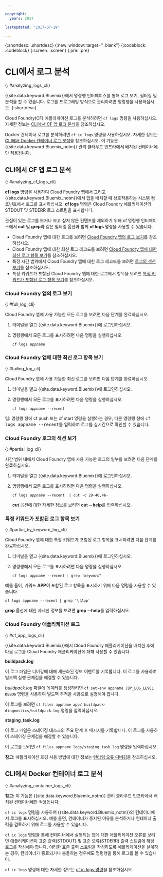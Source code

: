 ```yaml
---

copyright:
  years: 2017

lastupdated: "2017-07-19"

---
```



{:shortdesc: .shortdesc}
{:new_window: target="_blank"}
{:codeblock: .codeblock}
{:screen: .screen}
{:pre: .pre}


# CLI에서 로그 분석
{: #analyzing_logs_cli}

{{site.data.keyword.Bluemix}}에서 명령행 인터페이스를 통해 로그 보기, 필터링 및 분석을 할 수 있습니다. 로그를 프로그래밍 방식으로 관리하려면 명령행을 사용하십시오.
{:shortdesc}

Cloud Foundry(CF) 애플리케이션 로그를 분석하려면 `cf logs` 명령을 사용하십시오.
자세한 정보는 [CLI에서 CF 앱 로그 분석](logging_view_cli.html#analyzing_cf_logs_cli)을 참조하십시오.

Docker 컨테이너 로그를 분석하려면 `cf ic logs` 명령을 사용하십시오.
자세한 정보는 [CLI에서 Docker 컨테이너 로그 분석](logging_view_cli.html#analyzing_container_logs_cli)을 참조하십시오. 이 기능은 {{site.data.keyword.Bluemix_notm}} 관리 클라우드 인프라에서 배치된 컨테이너에만 적용됩니다.


## CLI에서 CF 앱 로그 분석
{: #analyzing_cf_logs_cli}

**cf logs** 명령을 사용하여 Cloud Foundry 앱에서 그리고 {{site.data.keyword.Bluemix_notm}}에서 앱을 배치할 때 상호작용하는 시스템 컴포넌트에서 로그를 표시하십시오. **cf logs** 명령은 Cloud Foundry 애플리케이션의 STDOUT 및 STDERR 로그 스트림을 표시합니다.

관심이 있는 로그를 보거나 보고 싶지 않은 컨텐츠를 제외하기 위해 cf 명령행 인터페이스에서 **cut** 및 **grep**과 같은 필터링 옵션과 함께 **cf logs** 명령을 사용할 수 있습니다.

* Cloud Foundry 앱에 대한 로그를 보려면 [Cloud Foundry 앱의 로그 보기](logging_view_cli.html#full_log_cli)를 참조하십시오.
* Cloud Foundry 앱에 대한 최신 로그 레코드를 보려면 [Cloud Foundry 앱에 대한 최신 로그 항목 보기](logging_view_cli.html#tailing_log_cli)를 참조하십시오.
* 특정 시간 범위에서 Cloud Foundry 앱에 대한 로그 레코드를 보려면 [로그의 섹션 보기](logging_view_cli.html#partial_log_cli)를 참조하십시오.
* 특정 키워드가 포함된 Cloud Foundry 앱에 대한 로그에서 항목을 보려면 [특정 키워드가 포함된 로그 항목 보기](logging_view_cli.html#partial_by_keyword_log_cli)를 참조하십시오.


### Cloud Foundry 앱의 로그 보기
{: #full_log_cli}

Cloud Foundry 앱에 사용 가능한 모든 로그를 보려면 다음 단계를 완료하십시오.

1. 터미널을 열고 {{site.data.keyword.Bluemix}}에 로그인하십시오.

2. 명령행에서 모든 로그를 표시하려면 다음 명령을 실행하십시오.

   <pre class="pre screen"><code>cf logs <var class="keyword varname">appname</var></code></pre>
   
   
### Cloud Foundry 앱에 대한 최신 로그 항목 보기
{: #tailing_log_cli}

Cloud Foundry 앱에 사용 가능한 최신 로그를 보려면 다음 단계를 완료하십시오.

1. 터미널을 열고 {{site.data.keyword.Bluemix}}에 로그인하십시오.

2. 명령행에서 모든 로그를 표시하려면 다음 명령을 실행하십시오.

     <pre class="pre screen"><code>cf logs <var class="keyword varname">appname</var> --recent</code></pre>

<div class="note tip"><span class="tiptitle">팁:</span> 명령행 창에 <span class="keyword cmdname">cf push</span> 또는 <span class="keyword cmdname">cf start</span> 명령을 실행하는 경우, 다른 명령행 창에 <samp class="ph codeph">cf logs appname --recent</samp>를 입력하여
로그를 실시간으로 확인할 수 있습니다. </div>


### Cloud Foundry 로그의 섹션 보기
{: #partial_log_cli}

시간 범위 내에서 Cloud Foundry 앱에 사용 가능한 로그의 일부를 보려면 다음 단계를 완료하십시오.

1. 터미널을 열고 {{site.data.keyword.Bluemix}}에 로그인하십시오.

2. 명령행에서 모든 로그를 표시하려면 다음 명령을 실행하십시오.

    <pre class="pre screen"><code>cf logs <var class="keyword varname">appname</var> --recent  | cut -c 29-40,46-</code></pre>
    
    **cut** 옵션에 대한 자세한 정보를 보려면 **cut --help**를 입력하십시오.


### 특정 키워드가 포함된 로그 항목 보기
{: #partial_by_keyword_log_cli}

Cloud Foundry 앱에 대한 특정 키워드가 포함된 로그 항목을 표시하려면 다음 단계를 완료하십시오.

1. 터미널을 열고 {{site.data.keyword.Bluemix}}에 로그인하십시오.

2. 명령행에서 모든 로그를 표시하려면 다음 명령을 실행하십시오.

    <pre class="pre screen"><code>cf logs <var class="keyword varname">appname</var> --recent | grep '<var class="keyword varname">keyword</var>'</code></pre>
    

예를 들어, 키워드 **APP**이 포함된 로그 항목을 표시하기 위해 다음 명령을 사용할 수 있습니다.

<pre class="pre screen"><code>cf logs appname --recent | grep '\[App'</code></pre>

**grep** 옵션에 대한 자세한 정보를 보려면 **grep --help**를 입력하십시오. 


### Cloud Foundry 애플리케이션 로그
{: #cf_app_logs_cli}

{{site.data.keyword.Bluemix}}에서 Cloud Foundry 애플리케이션을 배치한 후에 다음 로그를 Cloud Foundry 애플리케이션에 대해 사용할 수 있습니다. 

**buildpack.log**

이 로그 파일은 디버깅에 대해 세분화된 정보 이벤트를 기록합니다. 이 로그를 사용하여 빌드팩 실행 문제점을 해결할 수 있습니다. 

*buildpack.log* 파일에 데이터를 생성하려면 `cf set-env appname JBP_LOG_LEVEL DEBUG` 명령을 사용하여 빌드팩 추적을 사용으로 설정해야 합니다. 
   
이 로그를 보려면 `cf files appname app/.buildpack-diagnostics/buildpack.log` 명령을 입력하십시오. 


**staging_task.log**

이 로그 파일은 스테이징 태스크의 주요 단계 후 메시지를 기록합니다. 이 로그를 사용하여 스테이징 문제점을 해결할 수 있습니다. 

이 로그를 보려면 `cf files appname logs/staging_task.log` 명령을 입력하십시오.


**참고:** 애플리케이션 로깅 사용 방법에 대한 정보는 [런타임 오류 디버깅](/docs/debug/index.html#debugging-runtime-errors)을 참조하십시오. 

## CLI에서 Docker 컨테이너 로그 분석
{: #analyzing_container_logs_cli}

**참고:** 이 기능은 {{site.data.keyword.Bluemix_notm}} 관리 클라우드 인프라에서 배치된 컨테이너에만 적용됩니다.

`cf ic logs` 명령을 사용하여 {{site.data.keyword.Bluemix_notm}}의 컨테이너에서 로그를 표시하십시오. 예를 들면, 컨테이너가 중지된 이유를 분석하거나 컨테이너 출력을 검토하기 위해 로그를 사용할 수 있습니다. 

`cf ic logs` 명령을 통해 컨테이너에서 실행되는 앱에 대한 애플리케이션 오류를 보려면 애플리케이션이 표준 출력(STDOUT) 및 표준 오류(STDERR) 출력 스트림에 해당 로그를 작성해야 합니다. 이러한 표준 출력 스트림을 작성하도록 애플리케이션을 설계하는 경우, 컨테이너가 종료되거나 충돌하는 경우에도 명령행을 통해 로그를 볼 수 있습니다.

`cf ic logs` 명령에 대한 자세한 정보는 [cf ic logs 명령](/docs/containers/container_cli_reference_cfic.html#container_cli_reference_cfic__logs)을 참조하십시오.


